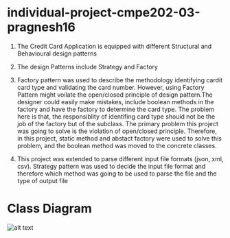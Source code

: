 # individual-project-cmpe202-03-pragnesh16

1. The Credit Card Application is equipped with different Structural and Behavioural design patterns

2. The design Patterns include Strategy and Factory

3. Factory pattern was used to describe the methodology identifying cardit card type and validating the card number. However, using Factory Pattern might voilate the open/closed principle of design pattern.The designer could easily make mistakes, include boolean methods in the factory and have the factory to determine the card type. The problem here is that, the responsiblity of identifing card type should not be the job of the factory but of the subclass. The primary problem this project was going to solve is the violation of open/closed principle. Therefore, in this project, static method and abstact factory were used to solve this problem, and the boolean method was moved to the concrete classes.

4. This project was extended to parse different input file formats (json, xml, csv). Strategy pattern was used to decide the input file format and therefore which method was going to be used to parse the file and the type of output file

# Class Diagram
![alt text](https://github.com/gopinathsjsu/individual-project-cmpe202-03-pragnesh16/blob/main/images/Class%20Diagram1.png)

